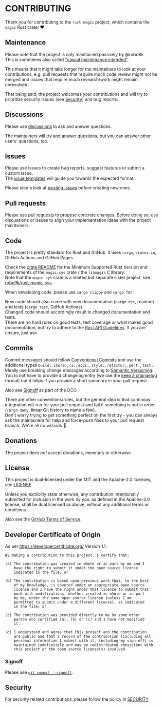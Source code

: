 # CONTRIBUTING

Thank you for contributing to the `rust-magic` project, which contains the `magic` Rust crate! ♥️

## Maintenance

Please note that the project is only maintained passively by @robo9k \
This is sometimes also called ["casual maintenance intended"](https://casuallymaintained.tech/).

This means that it might take longer for the maintainers to look at your contributions, e.g.
pull requests that require much code review might not be merged
and issues that require much research/work might remain unresolved.

That being said, the project welcomes your contributions and will try to
prioritize security issues (see [Security](#Security))
and bug reports.

## Discussions

Please use [discussions](https://github.com/robo9k/rust-magic/discussions) to ask and answer questions.

The maintainers will try and answer questions, but you can answer other users' questions, too.

## Issues

Please use issues to create bug reports, suggest features or submit a custom issue.\
The [issue templates](https://github.com/robo9k/rust-magic/issues/new/choose) will guide you towards the expected format.

Please take a look at [existing issues](https://github.com/robo9k/rust-magic/issues) before
creating new ones.

## Pull requests

Please use [pull requests](https://github.com/robo9k/rust-magic/pulls) to propose concrete changes. Before doing so,
use discussions or issues to align your implementation ideas with the project maintainers.

## Code

The project is pretty standard for Rust and GitHub.
It uses `cargo`, `crates.io`, GitHub Actions and GitHub Pages.

Check the [crate README](README-crate.md) for
the Minimum Supported Rust Version and
requirements of the `magic-sys` crate / the `libmagic` C library.\
Note that the `magic-sys` crate is a related but separate sister project, see [robo9k/rust-magic-sys](https://github.com/robo9k/rust-magic-sys).

When developing code, please use `cargo clippy` and `cargo fmt`.

New code should also come with new documentation (`cargo doc`, readme) and tests (`cargo test`, GitHub Actions).\
Changed code should accordingly result in changed documentation and tests.\
There are no hard rules on good tests, test coverage or what makes good documentation,
but try to adhere to the [Rust API Guidelines](https://rust-lang.github.io/api-guidelines/documentation.html).
If you are unsure, just ask.

## Commits

Commit messages should follow [Conventional Commits](https://www.conventionalcommits.org/en/v1.0.0/) and
use the additional types `build:`, `chore:`, `ci:`, `docs:`, `style:`, `refactor:`, `perf:`, `test:`.\
Ideally use breaking change messages according to [Semantic Versioning](https://semver.org/).\
You to not have to provide a changelog entry
(we use the [keep a changelog](https://keepachangelog.com/en/1.1.0/) format)
but it helps if you provide a short summary in your pull request.

Also see [Signoff](#Signoff) as part of the DCO.

There are other conventions/rules, but the general idea is that continous integration will run for your
pull request and fail if something is not in order (`cargo deny`, linear Git history to name a few).\
Don't worry trying to get something perfect on the first try - you can always ask the maintainers for
help and force-push fixes to your pull request branch. We're all no wizards 🧙

## Donations

The project does _not_ accept donations, monetary or otherwise.

## License

This project is dual-licensed under the MIT and the Apache-2.0 licenses, see [LICENSE](LICENSE.md).

Unless you explicitly state otherwise,
any contribution intentionally submitted for inclusion in the work by you,
as defined in the Apache-2.0 license,
shall be dual licensed as above, without any additional terms or conditions.

Also see the [GitHub Terms of Service](https://docs.github.com/en/site-policy/github-terms/github-terms-of-service#6-contributions-under-repository-license).

## Developer Certificate of Origin

As per https://developercertificate.org/ Version 1.1:

```
By making a contribution to this project, I certify that:

(a) The contribution was created in whole or in part by me and I
    have the right to submit it under the open source license
    indicated in the file; or

(b) The contribution is based upon previous work that, to the best
    of my knowledge, is covered under an appropriate open source
    license and I have the right under that license to submit that
    work with modifications, whether created in whole or in part
    by me, under the same open source license (unless I am
    permitted to submit under a different license), as indicated
    in the file; or

(c) The contribution was provided directly to me by some other
    person who certified (a), (b) or (c) and I have not modified
    it.

(d) I understand and agree that this project and the contribution
    are public and that a record of the contribution (including all
    personal information I submit with it, including my sign-off) is
    maintained indefinitely and may be redistributed consistent with
    this project or the open source license(s) involved.
```

### Signoff

Please use [`git commit --signoff`](https://git-scm.com/docs/git-commit#Documentation/git-commit.txt---signoff).

## Security

For security related contributions, please follow the policy in [SECURITY](SECURITY.md).
